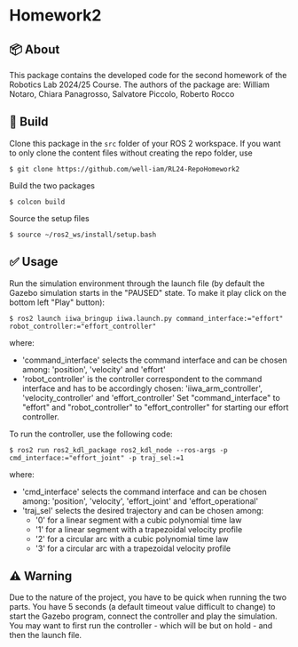 # Homework2

## :package: About

This package contains the developed code for the second homework of the Robotics Lab 2024/25 Course. The authors of the package are:
William Notaro, Chiara Panagrosso, Salvatore Piccolo, Roberto Rocco

## :hammer: Build
Clone this package in the `src` folder of your ROS 2 workspace.  If you want to only clone the content files without creating the repo folder, use
```
$ git clone https://github.com/well-iam/RL24-RepoHomework2
```
Build the two packages
```
$ colcon build
```
Source the setup files
```
$ source ~/ros2_ws/install/setup.bash
```

## :white_check_mark: Usage
Run the simulation environment through the launch file (by default the Gazebo simulation starts in the "PAUSED" state. To make it play click on the bottom left "Play" button):
```
$ ros2 launch iiwa_bringup iiwa.launch.py command_interface:="effort" robot_controller:="effort_controller"
```
where:
- 'command_interface' selects the command interface and can be chosen among: 'position', 'velocity' and 'effort'
- 'robot_controller' is the controller correspondent to the command interface and has to be accordingly chosen: 'iiwa_arm_controller', 'velocity_controller' and 'effort_controller'
Set "command_interface" to "effort" and "robot_controller" to "effort_controller" for starting our effort controller. 

To run the controller, use the following code:
```
$ ros2 run ros2_kdl_package ros2_kdl_node --ros-args -p cmd_interface:="effort_joint" -p traj_sel:=1
```
where:
- 'cmd_interface' selects the command interface and can be chosen among: 'position', 'velocity', 'effort_joint' and 'effort_operational'
- 'traj_sel' selects the desired trajectory and can be chosen among:
    - '0' for a linear segment with a cubic polynomial time law
    - '1' for a linear segment with a trapezoidal velocity profile
    - '2' for a circular arc with a cubic polynomial time law
    - '3' for a circular arc with a trapezoidal velocity profile

## :warning: Warning
Due to the nature of the project, you have to be quick when running the two parts. You have 5 seconds (a default timeout value difficult to change) to start the Gazebo program, connect the controller and play the simulation. You may want to first run the controller - which will be but on hold - and then the launch file.
